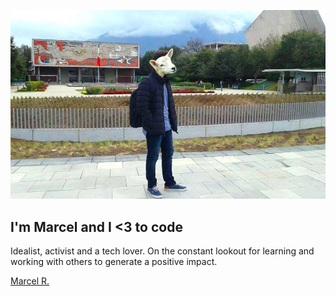 ![PersonalPhoto](assets/images/photo.jpg)
## I'm Marcel and I <3 to code
Idealist, activist and a tech lover. On the constant lookout for learning and working with others to generate a positive impact.
<div class="LI-profile-badge"  data-version="v1" data-size="large" data-locale="es_ES" data-type="horizontal" data-theme="dark" data-vanity="marcelrg"><a class="LI-simple-link" href='https://mx.linkedin.com/in/marcelrg?trk=profile-badge'>Marcel R.</a></div>
